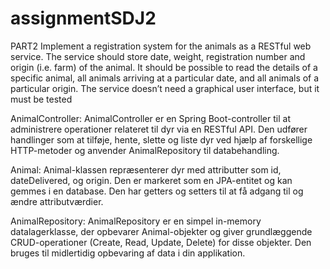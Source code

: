 # assignmentSDJ2

PART2
Implement a registration system for the animals as a RESTful web service. The service should store date, weight, registration number and origin (i.e. farm) of the animal. It should be possible to read the details of a specific animal, all animals arriving at a particular date, and all animals of a particular origin.
The service doesn’t need a graphical user interface, but it must be tested


AnimalController:
AnimalController er en Spring Boot-controller til at administrere operationer relateret til dyr via en RESTful API.
Den udfører handlinger som at tilføje, hente, slette og liste dyr ved hjælp af forskellige HTTP-metoder og anvender AnimalRepository til databehandling.

Animal:
Animal-klassen repræsenterer dyr med attributter som id, dateDelivered, og origin. 
Den er markeret som en JPA-entitet og kan gemmes i en database. Den har getters og setters til at få adgang til og ændre attributværdier.


AnimalRepository:
AnimalRepository er en simpel in-memory datalagerklasse, der opbevarer Animal-objekter og giver grundlæggende CRUD-operationer (Create, Read, Update, Delete) for disse objekter.
Den bruges til midlertidig opbevaring af data i din applikation.

